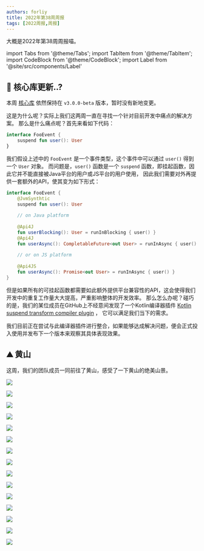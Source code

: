 ```yaml
---
authors: forliy
title: 2022年第38周周报
tags: [2022周报,周报]
---
```



大概是2022年第38周周报喵。

<!--truncate-->

import Tabs from '@theme/Tabs';
import TabItem from '@theme/TabItem';
import CodeBlock from '@theme/CodeBlock';
import Label from '@site/src/components/Label'

## 🚀 核心库更新..?

本周 [核心库](https://github.com/simple-robot/simpler-robot) 依然保持在 `v3.0.0-beta` 版本，暂时没有新地变更。

这是为什么呢？实际上我们这两周一直在寻找一个针对目前开发中痛点的解决方案。
那么是什么痛点呢？首先来看如下代码：

```kotlin
interface FooEvent {
    suspend fun user(): User
}
```

我们假设上述中的 `FooEvent` 是一个事件类型，这个事件中可以通过 `user()` 得到一个 `User` 对象。
而问题是，`user()` 函数是一个 `suspend` 函数，即挂起函数，因此它并不能直接被Java平台的用户或JS平台的用户使用，
因此我们需要对外再提供一套额外的API，使其变为如下形式：

```kotlin
interface FooEvent {
    @JvmSynthtic
    suspend fun user(): User
    
    // on Java platform
    
    @Api4J
    fun userBlocking(): User = runInBlocking { user() }
    @Api4J
    fun userAsync(): CompletableFuture<out User> = runInAsync { user() }
    
    // or on JS platform
    
    @Api4JS
    fun userAsync(): Promise<out User> = runInAsync { user() }
}
```

但是如果所有的可挂起函数都需要如此额外提供平台兼容性的API，这会使得我们开发中的重复工作量大大提高，严重影响整体的开发效率。
那么怎么办呢？碰巧的是，我们的某位成员在GitHub上不经意间发现了一个Kotlin编译器插件 
[Kotlin suspend transform compiler plugin](https://github.com/ForteScarlet/kotlin-suspend-transform-compiler-plugin) ，
它可以满足我们当下的需求。

我们目前正在尝试与此编译器插件进行整合，如果能够达成解决问题，便会正式投入使用并发布下一个版本来观察其具体表现效果。

## ⛰ 黄山
这周，我们的团队成员一同前往了黄山，感受了一下黄山的绝美山景。

![](h/1.jpg)

![](h/2.jpg)

![](h/3.jpg)

![](h/4.jpg)

![](h/5.jpg)

![](h/6.jpg)

![](h/7.jpg)

![](h/8.jpg)

![](h/9.jpg)

![](h/10.jpg)

![](h/11.jpg)

![](h/12.jpg)

![](h/13.jpg)

![](h/14.jpg)

![](h/15.jpg)

